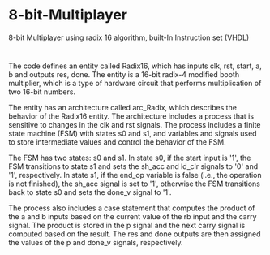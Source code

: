 # 8-bit-Multiplayer
8-bit Multiplayer using radix 16 algorithm, built-In Instruction set (VHDL)
#
#
The code defines an entity called Radix16, which has inputs clk, rst, start, a, b and outputs res, done. The entity is a 16-bit radix-4 modified booth multiplier, which is a type of hardware circuit that performs multiplication of two 16-bit numbers.

The entity has an architecture called arc_Radix, which describes the behavior of the Radix16 entity. The architecture includes a process that is sensitive to changes in the clk and rst signals. The process includes a finite state machine (FSM) with states s0 and s1, and variables and signals used to store intermediate values and control the behavior of the FSM.

The FSM has two states: s0 and s1. In state s0, if the start input is '1', the FSM transitions to state s1 and sets the sh_acc and ld_clr signals to '0' and '1', respectively. In state s1, if the end_op variable is false (i.e., the operation is not finished), the sh_acc signal is set to '1', otherwise the FSM transitions back to state s0 and sets the done_v signal to '1'.

The process also includes a case statement that computes the product of the a and b inputs based on the current value of the rb input and the carry signal. The product is stored in the p signal and the next carry signal is computed based on the result. The res and done outputs are then assigned the values of the p and done_v signals, respectively.


